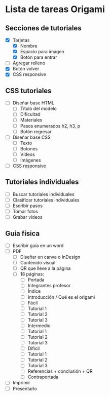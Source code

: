 # Lista de tareas Origami

## Secciones de tutoriales
- [x] Tarjetas
    - [x] Nombre
    - [x] Espacio para imagen
    - [x] Botón para entrar
- [ ] Agregar relleno
- [x] Botón volver
- [x] CSS responsive

## CSS tutoriales
- [ ] Diseñar base HTML
    - [ ] Título del modelo
    - [ ] Dificultad
    - [ ] Materiales
    - [ ] Pasos enumerados h2, h3, p
    - [ ] Botón regresar
- [ ] Diseñar base CSS
    - [ ] Texto
    - [ ] Botones
    - [ ] Vídeos
    - [ ] Imágenes
- [ ] CSS responsive

## Tutoriales individuales
- [ ] Buscar tutoriales individuales
- [ ] Clasificar tutoriales individuales
- [ ] Escribir pasos
- [ ] Tomar fotos
- [ ] Grabar vídeos

## Guía física
- [ ] Escribir guía en un word
- [ ] PDF
    - [ ] Diseñar en canva o InDesign
    - [ ] Contenido visual
    - [ ] QR que lleve a la página
    - [ ] 18 páginas: 
        - [ ] Portada 
        - [ ] Integrantes profesor 
        - [ ] Índice
        - [ ] Introducción / Qué es el origami
        - [ ] Fácil
        - [ ] Tutorial 1
        - [ ] Tutorial 2
        - [ ] Tutorial 3
        - [ ] Intermedio
        - [ ] Tutorial 1
        - [ ] Tutorial 2
        - [ ] Tutorial 3
        - [ ] Difícil
        - [ ] Tutorial 1
        - [ ] Tutorial 2
        - [ ] Tutorial 3
        - [ ] Referencias + conclusión + QR
        - [ ] Contraportada 
- [ ] Imprimir
- [ ] Presentarlo